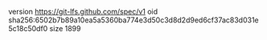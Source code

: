 version https://git-lfs.github.com/spec/v1
oid sha256:6502b7b89a10ea5a5360ba774e3d50c3d8d2d9ed6cf37ac83d031e5c18c50df0
size 1899
